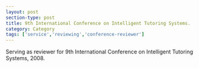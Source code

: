 ```yaml
---
layout: post
section-type: post
title: 9th International Conference on Intelligent Tutoring Systems.
category: Category
tags: ['service','reviewing','conference-reviewer']
---
```

Serving as reviewer for 9th International Conference on Intelligent Tutoring Systems, 2008.

